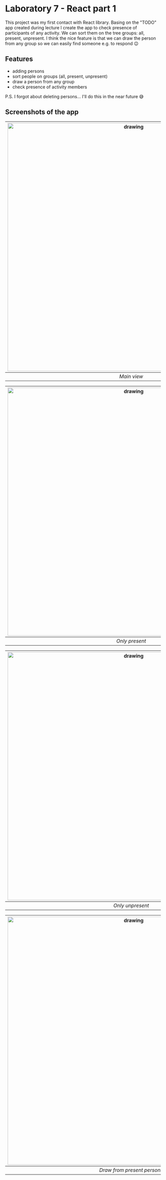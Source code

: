# Laboratory 7 - React part 1
This project was my first contact with React library. Basing on the "TODO" app created during lecture I create the app to check presence of participants of any activity. We can sort them on the tree groups: all, present, unpresent. I think the nice feature is that we can draw the person from any group so we can easily find someone e.g. to respond :wink: 

## Features
 - adding persons
 - sort people on groups (all, present, unpresent)
 - draw a person from any group
 - check presence of activity members

P.S. I forgot about deleting persons... I'll do this in the near future :sweat_smile: 

## Screenshots of the app

|<img src="https://user-images.githubusercontent.com/63188869/182024991-e685134b-b902-44b2-b961-b557caa8215f.png" alt="drawing" width="800"/>|
|:--:|
|*Main view*|

|<img src="https://user-images.githubusercontent.com/63188869/182024992-91e2fae0-ac2a-47a1-a15c-ff7223d800e8.png" alt="drawing" width="800"/>|
|:--:|
|*Only present*|

|<img src="https://user-images.githubusercontent.com/63188869/182025001-09721023-047f-4f45-8575-532b9399d565.png" alt="drawing" width="800"/>|
|:--:|
|*Only unpresent*|

|<img src="https://user-images.githubusercontent.com/63188869/182024996-9d3b3588-7953-4885-b727-e5ed6b3e985f.png" alt="drawing" width="800"/>|
|:--:|
|*Draw from present persons*|

